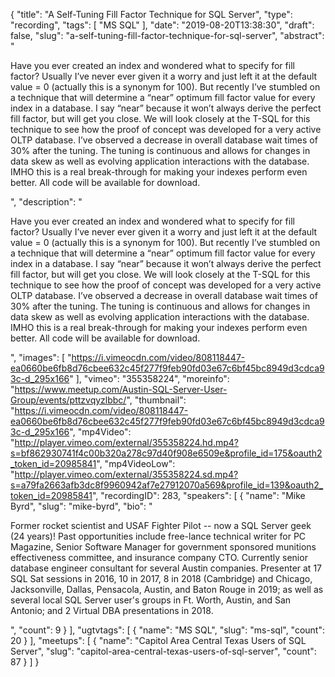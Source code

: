 {
  "title": "A Self-Tuning Fill Factor Technique for SQL Server",
  "type": "recording",
  "tags": [
    "MS SQL"
  ],
  "date": "2019-08-20T13:38:30",
  "draft": false,
  "slug": "a-self-tuning-fill-factor-technique-for-sql-server",
  "abstract": "<p>Have you ever created an index and wondered what to specify for fill factor? Usually I’ve never ever given it a worry and just left it at the default value = 0 (actually this is a synonym for 100). But recently I’ve stumbled on a technique that will determine a “near” optimum fill factor value for every index in a database. I say “near” because it won’t always derive the perfect fill factor, but will get you close. We will look closely at the T-SQL for this technique to see how the proof of concept was developed for a very active OLTP database. I’ve observed a decrease in overall database wait times of 30% after the tuning. The tuning is continuous and allows for changes in data skew as well as evolving application interactions with the database. IMHO this is a real break-through for making your indexes perform even better. All code will be available for download.</p>",
  "description": "<p>Have you ever created an index and wondered what to specify for fill factor? Usually I’ve never ever given it a worry and just left it at the default value = 0 (actually this is a synonym for 100). But recently I’ve stumbled on a technique that will determine a “near” optimum fill factor value for every index in a database. I say “near” because it won’t always derive the perfect fill factor, but will get you close. We will look closely at the T-SQL for this technique to see how the proof of concept was developed for a very active OLTP database. I’ve observed a decrease in overall database wait times of 30% after the tuning. The tuning is continuous and allows for changes in data skew as well as evolving application interactions with the database. IMHO this is a real break-through for making your indexes perform even better. All code will be available for download.</p>",
  "images": [
    "https://i.vimeocdn.com/video/808118447-ea0660be6fb8d76cbee632c45f277f9feb90fd03e67c6bf45bc8949d3cdca93c-d_295x166"
  ],
  "vimeo": "355358224",
  "moreinfo": "https://www.meetup.com/Austin-SQL-Server-User-Group/events/pttzvqyzlbbc/",
  "thumbnail": "https://i.vimeocdn.com/video/808118447-ea0660be6fb8d76cbee632c45f277f9feb90fd03e67c6bf45bc8949d3cdca93c-d_295x166",
  "mp4Video": "http://player.vimeo.com/external/355358224.hd.mp4?s=bf862930741f4c00b320a278c97d40f908e6509e&profile_id=175&oauth2_token_id=20985841",
  "mp4VideoLow": "http://player.vimeo.com/external/355358224.sd.mp4?s=a79fa2663afb3dc8f9960942af7e27912070a569&profile_id=139&oauth2_token_id=20985841",
  "recordingID": 283,
  "speakers": [
    {
      "name": "Mike Byrd",
      "slug": "mike-byrd",
      "bio": "<p>Former rocket scientist and USAF Fighter Pilot -- now a SQL Server geek (24 years)! Past opportunities include free-lance technical writer for PC Magazine, Senior Software Manager for government sponsored munitions effectiveness committee, and insurance company CTO. Currently senior database engineer consultant for several Austin companies. Presenter at 17 SQL Sat sessions in 2016, 10 in 2017, 8 in 2018 (Cambridge) and Chicago, Jacksonville, Dallas, Pensacola, Austin, and Baton Rouge in 2019; as well as several local SQL Server user's groups in Ft. Worth, Austin, and San Antonio; and 2 Virtual DBA presentations in 2018.</p>",
      "count": 9
    }
  ],
  "ugtvtags": [
    {
      "name": "MS SQL",
      "slug": "ms-sql",
      "count": 20
    }
  ],
  "meetups": [
    {
      "name": "Capitol Area Central Texas Users of SQL Server",
      "slug": "capitol-area-central-texas-users-of-sql-server",
      "count": 87
    }
  ]
}